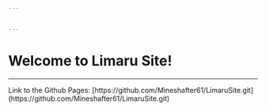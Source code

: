 ```yaml
---


---
```


<h1 id="welcome-to-limaru-site">Welcome to Limaru Site!</h1>
<hr>
Link to the Github Pages: [https://github.com/Mineshafter61/LimaruSite.git](https://github.com/Mineshafter61/LimaruSite.git)

